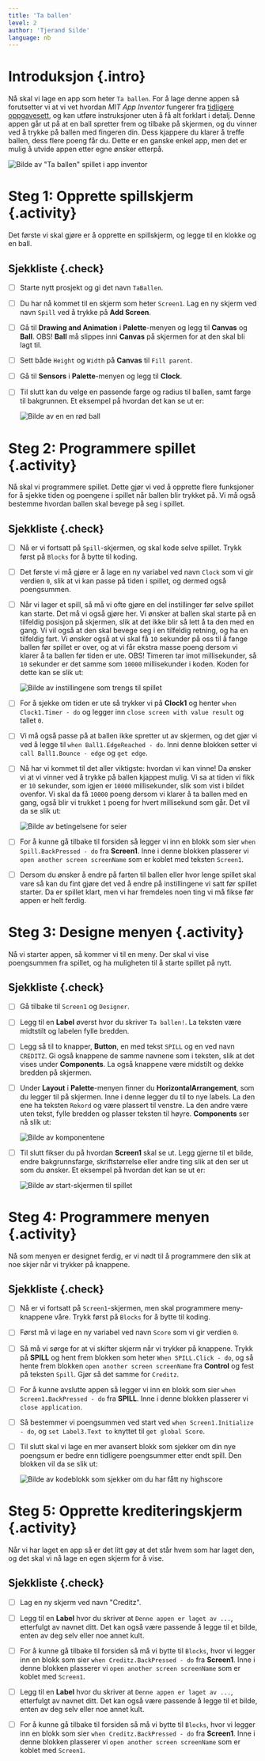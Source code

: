 ```yaml
---
title: 'Ta ballen'
level: 2
author: 'Tjerand Silde'
language: nb
---
```



# Introduksjon {.intro}

Nå skal vi lage en app som heter `Ta ballen`. For å lage denne appen så
forutsetter vi at vi vet hvordan *MIT App Inventor* fungerer fra [tidligere
oppgavesett](http://kodeklubben.github.io/appinventor/introduksjon/introduksjon.html),
og kan utføre instruksjoner uten å få alt forklart i detalj. Denne appen går ut
på at en ball spretter frem og tilbake på skjermen, og du vinner ved å trykke på
ballen med fingeren din. Dess kjappere du klarer å treffe ballen, dess flere
poeng får du. Dette er en ganske enkel app, men det er mulig å utvide appen
etter egne ønsker etterpå.

![Bilde av "Ta ballen" spillet i app inventor](introduksjon.png)


# Steg 1: Opprette spillskjerm {.activity}

Det første vi skal gjøre er å opprette en spillskjerm, og legge til en klokke og
en ball.

## Sjekkliste {.check}

- [ ] Starte nytt prosjekt og gi det navn `TaBallen`.

- [ ] Du har nå kommet til en skjerm som heter `Screen1`. Lag en ny skjerm ved
  navn `Spill` ved å trykke på **Add Screen**.

- [ ] Gå til **Drawing and Animation** i **Palette**-menyen og legg til
  **Canvas** og **Ball**. OBS! **Ball** må slippes inni **Canvas** på skjermen
  for at den skal bli lagt til.

- [ ] Sett både `Height` og `Width` på **Canvas** til `Fill parent`.

- [ ] Gå til **Sensors** i **Palette**-menyen og legg til **Clock**.

- [ ] Til slutt kan du velge en passende farge og radius til ballen, samt farge
  til bakgrunnen. Et eksempel på hvordan det kan se ut er:

  ![Bilde av en en rød ball](spill.png)


# Steg 2: Programmere spillet {.activity}

Nå skal vi programmere spillet. Dette gjør vi ved å opprette flere funksjoner
for å sjekke tiden og poengene i spillet når ballen blir trykket på. Vi må også
bestemme hvordan ballen skal bevege på seg i spillet.

## Sjekkliste {.check}

- [ ] Nå er vi fortsatt på `Spill`-skjermen, og skal kode selve spillet. Trykk
  først på `Blocks` for å bytte til koding.

- [ ] Det første vi må gjøre er å lage en ny variabel ved navn `Clock` som vi
  gir verdien `0`, slik at vi kan passe på tiden i spillet, og dermed også
  poengsummen.

- [ ] Når vi lager et spill, så må vi ofte gjøre en del instillinger før selve
  spillet kan starte. Det må vi også gjøre her. Vi ønsker at ballen skal starte
  på en tilfeldig posisjon på skjermen, slik at det ikke blir så lett å ta den
  med en gang. Vi vil også at den skal bevege seg i en tilfeldig retning, og ha
  en tilfeldig fart. Vi ønsker også at vi skal få `10` sekunder på oss til å
  fange ballen før spillet er over, og at vi får ekstra masse poeng dersom vi
  klarer å ta ballen før tiden er ute. OBS! Timeren tar imot millisekunder, så
  `10` sekunder er det samme som `10000` millisekunder i koden. Koden for dette
  kan se slik ut:

  ![Bilde av instillingene som trengs til spillet](init.png)

- [ ] For å sjekke om tiden er ute så trykker vi på **Clock1** og henter `when
  Clock1.Timer - do` og legger inn `close screen with value result` og tallet
  `0`.

- [ ] Vi må også passe på at ballen ikke spretter ut av skjermen, og det gjør vi
  ved å legge til `when Ball1.EdgeReached - do`. Inni denne blokken setter vi
  `call Ball1.Bounce - edge` og `get edge`.

- [ ] Nå har vi kommet til det aller viktigste: hvordan vi kan vinne! Da ønsker
  vi at vi vinner ved å trykke på ballen kjappest mulig. Vi sa at tiden vi fikk
  er `10` sekunder, som igjen er `10000` millisekunder, slik som vist i bildet
  ovenfor. Vi skal da få `10000` poeng dersom vi klarer å ta ballen med en gang,
  også blir vi trukket `1` poeng for hvert millisekund som går. Det vil da se
  slik ut:

  ![Bilde av betingelsene for seier](victory.png)

- [ ] For å kunne gå tilbake til forsiden så legger vi inn en blokk som sier
  `when Spill.BackPressed - do` fra **Screen1**. Inne i denne blokken plasserer
  vi `open another screen screenName` som er koblet med teksten `Screen1`.

- [ ] Dersom du ønsker å endre på farten til ballen eller hvor lenge spillet
  skal vare så kan du fint gjøre det ved å endre på instillingene vi satt før
  spillet starter. Da er spillet klart, men vi har fremdeles noen ting vi må
  fikse før appen er helt ferdig.


# Steg 3: Designe menyen {.activity}

Nå vi starter appen, så kommer vi til en meny. Der skal vi vise poengsummen fra
spillet, og ha muligheten til å starte spillet på nytt.

## Sjekkliste {.check}

- [ ] Gå tilbake til `Screen1` og `Designer`.

- [ ] Legg til en **Label** øverst hvor du skriver `Ta ballen!`. La teksten være
      midtstilt og labelen fylle bredden.

- [ ] Legg så til to knapper, **Button**, en med tekst `SPILL` og en ved navn
  `CREDITZ`. Gi også knappene de samme navnene som i teksten, slik at det vises
  under **Components**. La også knappene være midstilt og dekke bredden på
  skjermen.

- [ ] Under **Layout** i **Palette**-menyen finner du **HorizontalArrangement**,
  som du legger til på skjermen. Inne i denne legger du til to nye labels. La
  den ene ha teksten `Rekord` og være plassert til venstre. La den andre være
  uten tekst, fylle bredden og plasser teksten til høyre. **Components** ser nå
  slik ut:

  ![Bilde av komponentene](components.png)

- [ ] Til slutt fikser du på hvordan **Screen1** skal se ut. Legg gjerne til et
  bilde, endre bakgrunnsfarge, skriftstørrelse eller andre ting slik at den ser
  ut som du ønsker. Et eksempel på hvordan det kan se ut er:

  ![Bilde av start-skjermen til spillet](screen.png)


# Steg 4: Programmere menyen {.activity}

Nå som menyen er designet ferdig, er vi nødt til å programmere den slik at noe
skjer når vi trykker på knappene.

## Sjekkliste {.check}

- [ ] Nå er vi fortsatt på `Screen1`-skjermen, men skal programmere
  meny-knappene våre. Trykk først på `Blocks` for å bytte til koding.

- [ ] Først må vi lage en ny variabel ved navn `Score` som vi gir verdien `0`.

- [ ] Så må vi sørge for at vi skifter skjerm når vi trykker på knappene. Trykk
  på **SPILL** og hent frem blokken som heter `When SPILL.Click - do`, og så
  hente frem blokken `open another screen screenName` fra **Control** og fest på
  teksten `Spill`. Gjør så det samme for `Creditz`.

- [ ] For å kunne avslutte appen så legger vi inn en blokk som sier `when
  Screen1.BackPressed - do` fra **SPILL**. Inne i denne blokken plasserer vi
  `close application`.

- [ ] Så bestemmer vi poengsummen ved start ved `when Screen1.Initialize - do`,
  og `set Label3.Text to` knyttet til `get global Score`.

- [ ] Til slutt skal vi lage en mer avansert blokk som sjekker om din nye
  poengsum er bedre enn tidligere poengsummer etter endt spill. Den blokken vil
  da se slik ut:

  ![Bilde av kodeblokk som sjekker om du har fått ny highscore](result.png)


# Steg 5: Opprette krediteringskjerm {.activity}

Når vi har laget en app så er det litt gøy at det står hvem som har laget den,
og det skal vi nå lage en egen skjerm for å vise.

## Sjekkliste {.check}

- [ ] Lag en ny skjerm ved navn "Creditz".

- [ ] Legg til en **Label** hvor du skriver at `Denne appen er laget av ...`,
  etterfulgt av navnet ditt. Det kan også være passende å legge til et bilde,
  enten av deg selv eller noe annet kult.

- [ ] For å kunne gå tilbake til forsiden så må vi bytte til `Blocks`, hvor vi
      legger inn en blokk som sier `when Creditz.BackPressed - do` fra
      **Screen1**. Inne i denne blokken plasserer vi `open another screen
      screenName` som er koblet med `Screen1`.

- [ ] Legg til en **Label** hvor du skriver at `Denne appen er laget av ...`,
  etterfulgt av navnet ditt. Det kan også være passende å legge til et bilde,
  enten av deg selv eller noe annet kult.

- [ ] For å kunne gå tilbake til forsiden så må vi bytte til `Blocks`, hvor vi
  legger inn en blokk som sier `when Creditz.BackPressed - do` fra **Screen1**.
  Inne i denne blokken plasserer vi `open another screen screenName` som er
  koblet med `Screen1`.
